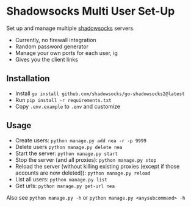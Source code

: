 # Shadowsocks Multi User Set-Up

Set up and manage multiple [shadowsocks](https://github.com/shadowsocks/go-shadowsocks2) servers.

 - Currently, no firewall integration
 - Random password generator
 - Manage your own ports for each user, ig
 - Gives you the client links

## Installation

 - Install `go install github.com/shadowsocks/go-shadowsocks2@latest`
 - Run `pip install -r requirements.txt`
 - Copy `.env.example` to `.env` and customize

## Usage

 - Create users: `python manage.py add nea -r -p 9999`
 - Delete users `python manage.py delete nea`
 - Start the server: `python manage.py start`
 - Stop the server (and all proxies): `python manage.py stop`
 - Reload the server (without killing existing proxies (except if those accounts are now deleted)): `python manage.py reload`
 - List all users: `python manage.py list`
 - Get urls: `python manage.py get-url nea`

Also see `python manage.py -h` or `python manage.py <anysubcommand> -h`

